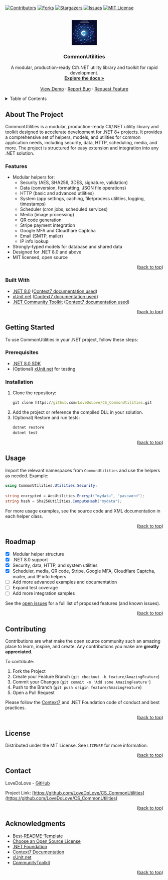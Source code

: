 <!-- Improved compatibility of back to top link: See: https://github.com/othneildrew/Best-README-Template/pull/73 -->
<a id="readme-top"></a>

<!-- PROJECT SHIELDS -->
[![Contributors][contributors-shield]][contributors-url]
[![Forks][forks-shield]][forks-url]
[![Stargazers][stars-shield]][stars-url]
[![Issues][issues-shield]][issues-url]
[![MIT License][license-shield]][license-url]

<!-- PROJECT LOGO -->
<br />
<div align="center">
  <a href="https://github.com/LoveDoLove/CS_CommonUtilities">
    <img src="images/icon.png" alt="Logo" width="80" height="80">
  </a>
  <h3 align="center">CommonUtilities</h3>
  <p align="center">
    A modular, production-ready C#/.NET utility library and toolkit for rapid development.
    <br />
    <a href="https://github.com/LoveDoLove/CS_CommonUtilities"><strong>Explore the docs »</strong></a>
    <br />
    <br />
    <a href="https://github.com/LoveDoLove/CS_CommonUtilities">View Demo</a>
    &middot;
    <a href="https://github.com/LoveDoLove/CS_CommonUtilities/issues/new?labels=bug&template=bug-report---.md">Report Bug</a>
    &middot;
    <a href="https://github.com/LoveDoLove/CS_CommonUtilities/issues/new?labels=enhancement&template=feature-request---.md">Request Feature</a>
  </p>
</div>

<details>
  <summary>Table of Contents</summary>
  <ol>
    <li><a href="#about-the-project">About The Project</a>
      <ul>
        <li><a href="#features">Features</a></li>
        <li><a href="#built-with">Built With</a></li>
      </ul>
    </li>
    <li><a href="#getting-started">Getting Started</a>
      <ul>
        <li><a href="#prerequisites">Prerequisites</a></li>
        <li><a href="#installation">Installation</a></li>
      </ul>
    </li>
    <li><a href="#usage">Usage</a></li>
    <li><a href="#roadmap">Roadmap</a></li>
    <li><a href="#contributing">Contributing</a></li>
    <li><a href="#license">License</a></li>
    <li><a href="#contact">Contact</a></li>
    <li><a href="#acknowledgments">Acknowledgments</a></li>
  </ol>
</details>

<!-- ABOUT THE PROJECT -->
## About The Project

CommonUtilities is a modular, production-ready C#/.NET utility library and toolkit designed to accelerate development for .NET 8+ projects. It provides a comprehensive set of helpers, models, and utilities for common application needs, including security, data, HTTP, scheduling, media, and more. The project is structured for easy extension and integration into any .NET solution.

### Features
- Modular helpers for:
  - Security (AES, SHA256, 3DES, signature, validation)
  - Data (conversion, formatting, JSON file operations)
  - HTTP (basic and advanced utilities)
  - System (app settings, caching, file/process utilities, logging, timestamps)
  - Scheduler (cron jobs, scheduled services)
  - Media (image processing)
  - QR code generation
  - Stripe payment integration
  - Google MFA and Cloudflare Captcha
  - Email (SMTP, mailer)
  - IP info lookup
- Strongly-typed models for database and shared data
- Designed for .NET 8.0 and above
- MIT licensed, open source

<p align="right">(<a href="#readme-top">back to top</a>)</p>

### Built With
- [.NET 8.0](https://dotnet.microsoft.com/en-us/download/dotnet/8.0) ([Context7 documentation used](https://github.com/dotnet/docs))
- [xUnit.net](https://xunit.net/) ([Context7 documentation used](https://xunit.net/docs/getting-started/netcore/cmdline))
- [.NET Community Toolkit](https://github.com/CommunityToolkit/dotnet) ([Context7 documentation used](https://aka.ms/mvvmtoolkit))

<p align="right">(<a href="#readme-top">back to top</a>)</p>

<!-- GETTING STARTED -->
## Getting Started

To use CommonUtilities in your .NET project, follow these steps:

### Prerequisites
- [.NET 8.0 SDK](https://dotnet.microsoft.com/en-us/download/dotnet/8.0)
- (Optional) [xUnit.net](https://xunit.net/) for testing

### Installation
1. Clone the repository:
   ```cmd
   git clone https://github.com/LoveDoLove/CS_CommonUtilities.git
   ```
2. Add the project or reference the compiled DLL in your solution.
3. (Optional) Restore and run tests:
   ```cmd
   dotnet restore
   dotnet test
   ```

<p align="right">(<a href="#readme-top">back to top</a>)</p>

<!-- USAGE EXAMPLES -->
## Usage

Import the relevant namespaces from `CommonUtilities` and use the helpers as needed. Example:

```csharp
using CommonUtilities.Utilities.Security;

string encrypted = AesUtilities.Encrypt("mydata", "password");
string hash = Sha256Utilities.ComputeHash("mydata");
```

For more usage examples, see the source code and XML documentation in each helper class.

<p align="right">(<a href="#readme-top">back to top</a>)</p>

<!-- ROADMAP -->
## Roadmap
- [x] Modular helper structure
- [x] .NET 8.0 support
- [x] Security, data, HTTP, and system utilities
- [x] Scheduler, media, QR code, Stripe, Google MFA, Cloudflare Captcha, mailer, and IP info helpers
- [ ] Add more advanced examples and documentation
- [ ] Expand test coverage
- [ ] Add more integration samples

See the [open issues](https://github.com/LoveDoLove/CS_CommonUtilities/issues) for a full list of proposed features (and known issues).

<p align="right">(<a href="#readme-top">back to top</a>)</p>

<!-- CONTRIBUTING -->
## Contributing

Contributions are what make the open source community such an amazing place to learn, inspire, and create. Any contributions you make are **greatly appreciated**.

To contribute:
1. Fork the Project
2. Create your Feature Branch (`git checkout -b feature/AmazingFeature`)
3. Commit your Changes (`git commit -m 'Add some AmazingFeature'`)
4. Push to the Branch (`git push origin feature/AmazingFeature`)
5. Open a Pull Request

Please follow the [Context7](https://context7.com/) and .NET Foundation code of conduct and best practices.

<p align="right">(<a href="#readme-top">back to top</a>)</p>

<!-- LICENSE -->
## License

Distributed under the MIT License. See `LICENSE` for more information.

<p align="right">(<a href="#readme-top">back to top</a>)</p>

<!-- CONTACT -->
## Contact

LoveDoLove - [GitHub](https://github.com/LoveDoLove)

Project Link: [https://github.com/LoveDoLove/CS_CommonUtilities](https://github.com/LoveDoLove/CS_CommonUtilities)

<p align="right">(<a href="#readme-top">back to top</a>)</p>

<!-- ACKNOWLEDGMENTS -->
## Acknowledgments

- [Best-README-Template](https://github.com/othneildrew/Best-README-Template)
- [Choose an Open Source License](https://choosealicense.com)
- [.NET Foundation](https://dotnetfoundation.org/)
- [Context7 Documentation](https://context7.com/)
- [xUnit.net](https://xunit.net/)
- [CommunityToolkit](https://github.com/CommunityToolkit/dotnet)

<p align="right">(<a href="#readme-top">back to top</a>)</p>

<!-- MARKDOWN LINKS & IMAGES -->
[contributors-shield]: https://img.shields.io/github/contributors/LoveDoLove/CS_CommonUtilities.svg?style=for-the-badge
[contributors-url]: https://github.com/LoveDoLove/CS_CommonUtilities/graphs/contributors
[forks-shield]: https://img.shields.io/github/forks/LoveDoLove/CS_CommonUtilities.svg?style=for-the-badge
[forks-url]: https://github.com/LoveDoLove/CS_CommonUtilities/network/members
[stars-shield]: https://img.shields.io/github/stars/LoveDoLove/CS_CommonUtilities.svg?style=for-the-badge
[stars-url]: https://github.com/LoveDoLove/CS_CommonUtilities/stargazers
[issues-shield]: https://img.shields.io/github/issues/LoveDoLove/CS_CommonUtilities.svg?style=for-the-badge
[issues-url]: https://github.com/LoveDoLove/CS_CommonUtilities/issues
[license-shield]: https://img.shields.io/github/license/LoveDoLove/CS_CommonUtilities.svg?style=for-the-badge
[license-url]: https://github.com/LoveDoLove/CS_CommonUtilities/blob/main/LICENSE
[product-screenshot]: images/icon.png
